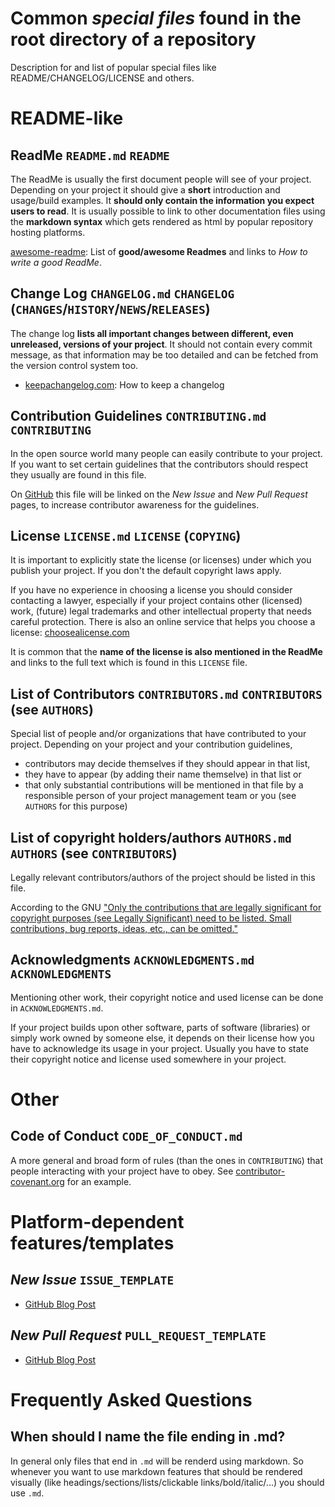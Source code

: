 # Common *special files* found in the root directory of a repository

Description for and list of popular special files like README/CHANGELOG/LICENSE and others.

# README-like

## ReadMe `README.md` `README`

The ReadMe is usually the first document people will see of your project. Depending on your project it should give a **short** introduction and usage/build examples. It **should only contain the information you expect users to read**. It is usually possible to link to other documentation files using the **markdown syntax** which gets rendered as html by popular repository hosting platforms.

[awesome-readme](https://github.com/matiassingers/awesome-readme): List of **good/awesome Readmes** and links to *How to write a good ReadMe*.

## Change Log `CHANGELOG.md` `CHANGELOG` (`CHANGES`/`HISTORY`/`NEWS`/`RELEASES`)

The change log **lists all important changes between different, even unreleased, versions of your project**. It should not contain every commit message, as that information may be too detailed and can be fetched from the version control system too.

- [keepachangelog.com](http://keepachangelog.com/): How to keep a changelog 

## Contribution Guidelines `CONTRIBUTING.md` `CONTRIBUTING`

In the open source world many people can easily contribute to your project. If you want to set certain guidelines that the contributors should respect they usually are found in this file. 

On [GitHub](https://github.com/blog/1184-contributing-guidelines) this file will be linked on the *New Issue* and *New Pull Request* pages, to increase contributor awareness for the guidelines.

## License `LICENSE.md` `LICENSE` (`COPYING`)

It is important to explicitly state the license (or licenses) under which you publish your project. If you don't the default copyright laws apply. 

If you have no experience in choosing a license you should consider contacting a lawyer, especially if your project contains other (licensed) work, (future) legal trademarks and other intellectual property that needs careful protection. There is also an online service that helps you choose a license: [choosealicense.com](http://choosealicense.com/)

It is common that the **name of the license is also mentioned in the ReadMe** and links to the full text which is found in this `LICENSE` file.

## List of Contributors `CONTRIBUTORS.md` `CONTRIBUTORS` (see `AUTHORS`)

Special list of people and/or organizations that have contributed to your project. Depending on your project and your contribution guidelines, 
- contributors may decide themselves if they should appear in that list, 
- they have to appear (by adding their name themselve) in that list or 
- that only substantial contributions will be mentioned in that file by a responsible person of your project management team or you (see `AUTHORS` for this purpose)

## List of copyright holders/authors `AUTHORS.md` `AUTHORS`  (see `CONTRIBUTORS`)

Legally relevant contributors/authors of the project should be listed in this file.

According to the GNU ["Only the contributions that are legally significant for copyright purposes (see Legally Significant) need to be listed. Small contributions, bug reports, ideas, etc., can be omitted."](https://www.gnu.org/prep/maintain/html_node/Recording-Contributors.html)


## Acknowledgments `ACKNOWLEDGMENTS.md` `ACKNOWLEDGMENTS`

Mentioning other work, their copyright notice and used license can be done in `ACKNOWLEDGMENTS.md`.

If your project builds upon other software, parts of software (libraries) or simply work owned by someone else, it depends on their license how you have to acknowledge its usage in your project. Usually you have to state their copyright notice and license used somewhere in your project.

# Other

## Code of Conduct `CODE_OF_CONDUCT.md`

A more general and broad form of rules (than the ones in `CONTRIBUTING`) that people interacting with your project have to obey.
See [contributor-covenant.org](http://contributor-covenant.org/) for an example.

# Platform-dependent features/templates

## *New Issue* `ISSUE_TEMPLATE`

- [GitHub Blog Post](https://github.com/blog/2111-issue-and-pull-request-templates)

## *New Pull Request* `PULL_REQUEST_TEMPLATE`

- [GitHub Blog Post](https://github.com/blog/2111-issue-and-pull-request-templates)

# Frequently Asked Questions
## When should I name the file ending in **.md**?

In general only files that end in `.md` will be renderd using markdown. So whenever you want to use markdown features that should be rendered visually (like headings/sections/lists/clickable links/bold/italic/...) you should use `.md`.
